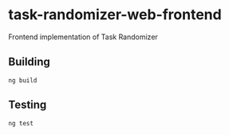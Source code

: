 # task-randomizer-web-frontend
Frontend implementation of Task Randomizer

## Building
`ng build`

## Testing
`ng test`